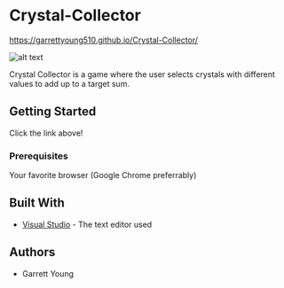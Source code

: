 # Crystal-Collector
https://garrettyoung510.github.io/Crystal-Collector/

![alt text](https://raw.githubusercontent.com/username/projectname/branch/path/to/img.png)

Crystal Collector is a game where the user selects crystals with different values to add up to a target sum.

## Getting Started

Click the link above!

### Prerequisites

Your favorite browser (Google Chrome preferrably)

## Built With

* [Visual Studio](https://visualstudio.microsoft.com/) - The text editor used

## Authors

* Garrett Young

